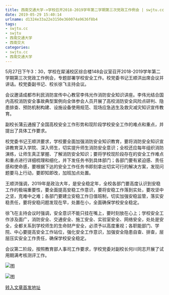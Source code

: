 ```yaml
---
title: 西南交通大学->学校召开2018-2019学年第二学期第三次党政工作例会 | swjtu.cc
date: 2019-05-29 15:40:14
urlname: d1324e33a22e3150e360074a9636f8b4
tags: 
- swjtu.cc
- swjtu
- 西南交通大学
- 西南交大
categories:
- swjtu.cc
- 西南交通大学
---
```



5月27日下午3：30，学校在犀浦校区综合楼148会议室召开2018-2019学年第二学期第三次党政工作例会，专题部署学校安全工作。校党委书记王顺洪出席会议并讲话。校党委副书记、校长徐飞主持会议。

会议邀请成都市利民消防宣传中心教官李伟光作消防安全知识讲座。李伟光结合国内高校消防安全事故典型案例向全体参会人员开展了高校消防安全风险点研判、隐患排查、预防机制构建、设施设备使用规范、现场应急逃生及救灾减灾知识宣传教育。

副校长蒲云通报了全国高校安全工作形势和现阶段学校安全工作的难点和重点，并提出了具体工作要求。

校党委书记王顺洪要求，学校要全面加强消防安全知识教育，要将消防安全知识宣讲教育深入学院、深入师生，切实提升师生消防安全意识；全校还应每年组织消防演练，让师生真正掌握、了解消防安全知识；要将学校现阶段存在的安全工作难点和重点进行详细梳理和细化，并下发任务书到具体部门；各部门要有紧迫感、责任感和使命感，要根据下达的安全工作任务书即刻拿出切实可行的解决方案，发现问题要马上行动，要即知即改，加班加点处置。

王顺洪强调，2019年是政治大年，是安全稳定年，全校各部门要高度认识到安稳工作的极端重要性，要全面提高安稳工作意识，要将安稳工作落到实处，要攻坚中之坚，克难中之难；各部门要建立安稳工作日值班制，切实加强安稳监管，落实安稳责任，要将安稳问题发现在早，处置在小，全面确保学校安全稳定。

徐飞在主持会议时强调，安全意识不能只挂在嘴上，要时刻放在心上；学校安全工作涉及面广，消防安全、交通安全、施工安全、实验室安全、网络安全，处处是安全，全都关系到学校师生的生命财产安全，必须予以高度重视；各职能部门、学院、中心要提高安全工作站位，强化安全工作意识，加强安全隐患自查、排查，层层压实安全工作责任，确保学校安全稳定。

会议第二阶段，按照教育部人事司工作要求，学校党委对副校长何川同志开展了试用期满考核测评工作。



![图](https://news.swjtu.edu.cn/upload/201905/29/201905290100300271.png)

![图](https://news.swjtu.edu.cn/upload/201905/29/201905290100126141.png)

[转入文章首发地址](https://news.swjtu.edu.cn/shownews-18447.shtml)